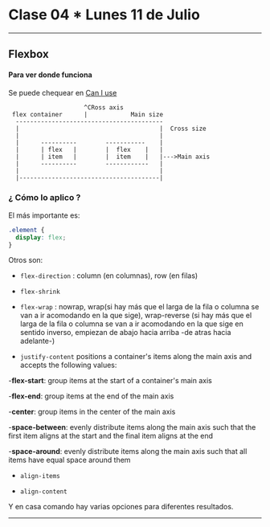 # Clase 04 * Lunes 11 de Julio

---

## Flexbox

#### Para ver donde funciona

Se puede chequear en [Can I use](https://caniuse.com/?search=flexbox)


```
                     ^CRoss axis
 flex container      |            Main size
  -----------------------------------------
  |                                       |  Cross size
  |                                       |
  |      ----------        -----------    |
  |      | flex   |        |  flex    |   |
  |      | item   |        |  item    |   |--->Main axis
  |      ----------        ------------   |
  |                                       |
  |---------------------------------------|

```
### ¿ Cómo lo aplico ?

El más importante es:

```CSS
.element {
  display: flex;
}
```

Otros son:

- ```flex-direction``` : column (en columnas), row (en filas)

- ```flex-shrink```

- ```flex-wrap``` : nowrap, wrap(si hay más que el larga de la fila o columna se van a ir acomodando en la que sige), wrap-reverse (si hay más que el larga de la fila o columna se van a ir acomodando en la que sige en sentido inverso, empiezan de abajo hacia arriba -de atras hacia adelante-)

- ```justify-content``` positions a container's items along the main axis and accepts the following values:

-**flex-start**: group items at the start of a container's main axis

-**flex-end**: group items at the end of the main axis

-**center**: group items in the center of the main axis

-**space-between**: evenly distribute items along the main axis such that the first item aligns at the start and the final item aligns at the end

-**space-around**: evenly distribute items along the main axis such that all items have equal space around them

- ```align-items```

- ```align-content```

Y en casa comando hay varias opciones para diferentes resultados.

---
